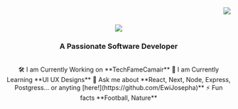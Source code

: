 <img  align="right" src="https://visitor-badge.laobi.icu/badge?page_id=EwiJosepha-EwiJosepha" />
<h1 align="center">
  <img src="https://readme-typing-svg.herokuapp.com?font=Righteous&size=35&center=true&vCenter=true&width=500&height=70&duration=4000&lines=Hey+There!+👋+I+am+Josey;" />
</h1>
<h3 align="center">A Passionate Software Developer</h3>
<br />
<div align="center">
  🛠️  I am Currently Working on **TechFameCamair**
  🌱  I am Currently Learning **UI UX Designs**
  💬 Ask me about **React, Next, Node, Express, Postgress... or anyting [here!](https://github.com/EwiJosepha)**
  ⚡ Fun facts **Football, Nature**
</div>

<!--
**EwiJosepha/EwiJosepha** is a ✨ _special_ ✨ repository because its `README.md` (this file) appears on your GitHub profile.

Here are some ideas to get you started:

- 🔭 I’m currently working on ...
- 🌱 I’m currently learning ...
- 👯 I’m looking to collaborate on ...
- 🤔 I’m looking for help with ...
- 💬 Ask me about ...
- 📫 How to reach me: ...
- 😄 Pronouns: ...
- ⚡ Fun fact: ...
-->
